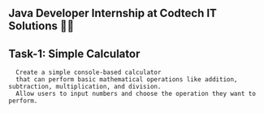 Java Developer Internship at Codtech IT Solutions 👨‍💻
------------------------------------------------------
Task-1: Simple Calculator
-------------------------
      Create a simple console-based calculator
      that can perform basic mathematical operations like addition, subtraction, multiplication, and division.
      Allow users to input numbers and choose the operation they want to perform.
